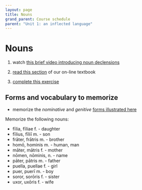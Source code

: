 ```yaml
---
layout: page
title: Nouns
grand_parent: Course schedule
parent: "Unit 1: an inflected language"
---
```



# Nouns

1. watch [this brief video introducing noun declensions](https://www.youtube.com/watch?v=D-x9X1v3170&feature=youtu.be)
2. [read this section](https://lingualatina.github.io/textbook/presentation/01-nouns-adjs-pron/nouns/) of our on-line textbook

3. [complete this exercise](./exercise/)



## Forms and vocabulary to memorize

- memorize the *nominative* and *genitive* [forms illustrated here](./nomgen/)


Memorize the following nouns:


- fīlia, fīliae f. - daughter
- fīlius, fīliī m. - son
- frāter, frātris m. - brother
- homō, hominis m. - human, man
- māter, mātris f. - mother
- nōmen, nōminis, n. - name
- pāter, pātris m. - father
- puella, puellae f. - girl
- puer, puerī m. - boy
- soror, sorōris f. - sister
- uxor, uxōris f. - wife
